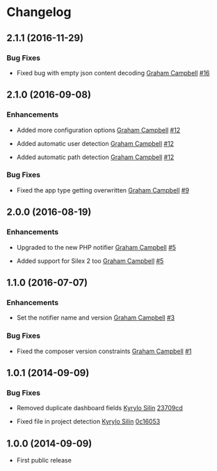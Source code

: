 Changelog
=========

## 2.1.1 (2016-11-29)

### Bug Fixes

* Fixed bug with empty json content decoding
  [Graham Campbell](https://github.com/GrahamCampbell)
  [#16](https://github.com/bugsnag/bugsnag-silex/pull/16)

## 2.1.0 (2016-09-08)

### Enhancements

* Added more configuration options
  [Graham Campbell](https://github.com/GrahamCampbell)
  [#12](https://github.com/bugsnag/bugsnag-silex/pull/12)

* Added automatic user detection
  [Graham Campbell](https://github.com/GrahamCampbell)
  [#12](https://github.com/bugsnag/bugsnag-silex/pull/12)

* Added automatic path detection
  [Graham Campbell](https://github.com/GrahamCampbell)
  [#12](https://github.com/bugsnag/bugsnag-silex/pull/12)

### Bug Fixes

* Fixed the app type getting overwritten
  [Graham Campbell](https://github.com/GrahamCampbell)
  [#9](https://github.com/bugsnag/bugsnag-silex/pull/9)

## 2.0.0 (2016-08-19)

### Enhancements

* Upgraded to the new PHP notifier
  [Graham Campbell](https://github.com/GrahamCampbell)
  [#5](https://github.com/bugsnag/bugsnag-silex/pull/5)

* Added support for Silex 2 too
  [Graham Campbell](https://github.com/GrahamCampbell)
  [#5](https://github.com/bugsnag/bugsnag-silex/pull/5)

## 1.1.0 (2016-07-07)

### Enhancements

* Set the notifier name and version
  [Graham Campbell](https://github.com/GrahamCampbell)
  [#3](https://github.com/bugsnag/bugsnag-silex/pull/3)

### Bug Fixes

* Fixed the composer version constraints
  [Graham Campbell](https://github.com/GrahamCampbell)
  [#1](https://github.com/bugsnag/bugsnag-silex/pull/1)

## 1.0.1 (2014-09-09)

### Bug Fixes

* Removed duplicate dashboard fields
  [Kyrylo Silin](https://github.com/kyrylo)
  [23709cd](https://github.com/bugsnag/bugsnag-silex/commit/23709cd0476006d38f6d9caf56260a17c217f28b)

* Fixed file in project detection
  [Kyrylo Silin](https://github.com/kyrylo)
  [0c16053](https://github.com/bugsnag/bugsnag-silex/commit/0c16053b42b3a343363e03233fb3db8c5ffb8934)

## 1.0.0 (2014-09-09)

* First public release

